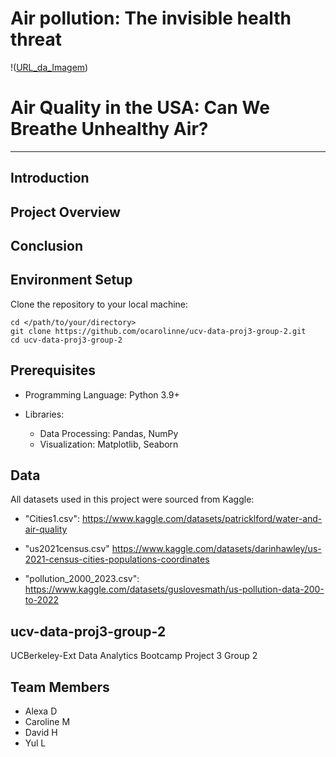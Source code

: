 # Air pollution: The invisible health threat
!([URL_da_Imagem](https://github.com/ocarolinne/ucv-data-proj3-group-2/blob/main/Images/air-pollution_tree_smoke_oil-wells_1medium-1400x850.webp))
# Air Quality in the USA: Can We Breathe Unhealthy Air?
---

## Introduction



## Project Overview




## Conclusion




## Environment Setup

Clone the repository to your local machine:
```
cd </path/to/your/directory>
git clone https://github.com/ocarolinne/ucv-data-proj3-group-2.git
cd ucv-data-proj3-group-2
```

## Prerequisites
* Programming Language: Python 3.9+

* Libraries:

  * Data Processing: Pandas, NumPy
  * Visualization: Matplotlib, Seaborn


## Data

All datasets used in this project were sourced from Kaggle:

- "Cities1.csv": https://www.kaggle.com/datasets/patricklford/water-and-air-quality

- "us2021census.csv" https://www.kaggle.com/datasets/darinhawley/us-2021-census-cities-populations-coordinates

- "pollution_2000_2023.csv": https://www.kaggle.com/datasets/guslovesmath/us-pollution-data-200-to-2022


## ucv-data-proj3-group-2

UCBerkeley-Ext Data Analytics Bootcamp Project 3 Group 2

## Team Members
- Alexa D
- Caroline M
- David H
- Yul L

